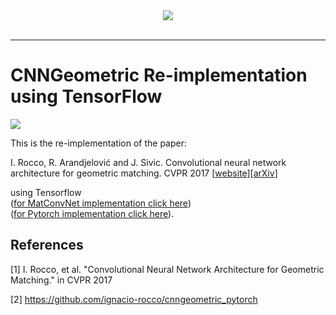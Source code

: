 <div align="center">
  <img src="https://blogs.rstudio.com/tensorflow/posts/2017-08-17-tensorflow-v13-released/tensorflow-logo.png"><br><br>
</div>

-----------------
# CNNGeometric Re-implementation using TensorFlow

![](http://www.di.ens.fr/willow/research/cnngeometric/images/teaser.png)

This is the re-implementation of the paper: 

I. Rocco, R. Arandjelović and J. Sivic. Convolutional neural network architecture for geometric matching. CVPR 2017 [[website](http://www.di.ens.fr/willow/research/cnngeometric/)][[arXiv](https://arxiv.org/abs/1703.05593)]

using Tensorflow <br>
([for MatConvNet implementation click here](https://github.com/ignacio-rocco/cnngeometric_matconvnet))<br>
([for Pytorch implementation click here](https://github.com/ignacio-rocco/cnngeometric_pytorch)).

## References

[1] I. Rocco, et al. "Convolutional Neural Network Architecture for Geometric Matching." in CVPR 2017

[2] https://github.com/ignacio-rocco/cnngeometric_pytorch
